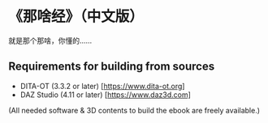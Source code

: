 # 《那啥经》（中文版）

就是那个那啥，你懂的……

## Requirements for building from sources

- DITA-OT (3.3.2 or later) [https://www.dita-ot.org]
- DAZ Studio (4.11 or later) [https://www.daz3d.com]

(All needed software & 3D contents to build the ebook are freely available.)
